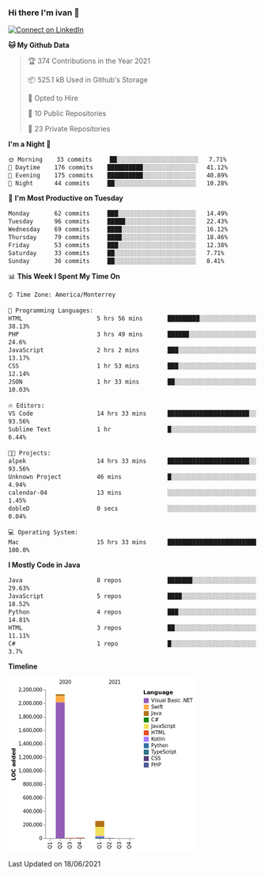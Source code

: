 ### Hi there I'm ivan 👋
[![Connect on LinkedIn](https://img.shields.io/badge/--linkedin?label=LinkedIn&logo=LinkedIn&style=social)](https://www.linkedin.com/in/ivanjtm)
<!--START_SECTION:waka-->
**🐱 My Github Data** 

> 🏆 374 Contributions in the Year 2021
 > 
> 📦 525.1 kB Used in Github's Storage 
 > 
> 💼 Opted to Hire
 > 
> 📜 10 Public Repositories 
 > 
> 🔑 23 Private Repositories  
 > 
**I'm a Night 🦉** 

```text
🌞 Morning    33 commits     ██░░░░░░░░░░░░░░░░░░░░░░░   7.71% 
🌆 Daytime    176 commits    ██████████░░░░░░░░░░░░░░░   41.12% 
🌃 Evening    175 commits    ██████████░░░░░░░░░░░░░░░   40.89% 
🌙 Night      44 commits     ██░░░░░░░░░░░░░░░░░░░░░░░   10.28%

```
📅 **I'm Most Productive on Tuesday** 

```text
Monday       62 commits     ███░░░░░░░░░░░░░░░░░░░░░░   14.49% 
Tuesday      96 commits     █████░░░░░░░░░░░░░░░░░░░░   22.43% 
Wednesday    69 commits     ████░░░░░░░░░░░░░░░░░░░░░   16.12% 
Thursday     79 commits     ████░░░░░░░░░░░░░░░░░░░░░   18.46% 
Friday       53 commits     ███░░░░░░░░░░░░░░░░░░░░░░   12.38% 
Saturday     33 commits     ██░░░░░░░░░░░░░░░░░░░░░░░   7.71% 
Sunday       36 commits     ██░░░░░░░░░░░░░░░░░░░░░░░   8.41%

```


📊 **This Week I Spent My Time On** 

```text
⌚︎ Time Zone: America/Monterrey

💬 Programming Languages: 
HTML                     5 hrs 56 mins       █████████░░░░░░░░░░░░░░░░   38.13% 
PHP                      3 hrs 49 mins       ██████░░░░░░░░░░░░░░░░░░░   24.6% 
JavaScript               2 hrs 2 mins        ███░░░░░░░░░░░░░░░░░░░░░░   13.17% 
CSS                      1 hr 53 mins        ███░░░░░░░░░░░░░░░░░░░░░░   12.14% 
JSON                     1 hr 33 mins        ██░░░░░░░░░░░░░░░░░░░░░░░   10.03%

🔥 Editors: 
VS Code                  14 hrs 33 mins      ███████████████████████░░   93.56% 
Sublime Text             1 hr                █░░░░░░░░░░░░░░░░░░░░░░░░   6.44%

🐱‍💻 Projects: 
alpek                    14 hrs 33 mins      ███████████████████████░░   93.56% 
Unknown Project          46 mins             █░░░░░░░░░░░░░░░░░░░░░░░░   4.94% 
calendar-04              13 mins             ░░░░░░░░░░░░░░░░░░░░░░░░░   1.45% 
dobleD                   0 secs              ░░░░░░░░░░░░░░░░░░░░░░░░░   0.04%

💻 Operating System: 
Mac                      15 hrs 33 mins      █████████████████████████   100.0%

```

**I Mostly Code in Java** 

```text
Java                     8 repos             ███████░░░░░░░░░░░░░░░░░░   29.63% 
JavaScript               5 repos             ████░░░░░░░░░░░░░░░░░░░░░   18.52% 
Python                   4 repos             ███░░░░░░░░░░░░░░░░░░░░░░   14.81% 
HTML                     3 repos             ██░░░░░░░░░░░░░░░░░░░░░░░   11.11% 
C#                       1 repo              █░░░░░░░░░░░░░░░░░░░░░░░░   3.7%

```


**Timeline**

![Chart not found](https://raw.githubusercontent.com/ivanjtm/ivanjtm/main/charts/bar_graph.png) 


 Last Updated on 18/06/2021
<!--END_SECTION:waka-->

<!--
<p align="center">
  <img src ="https://github-readme-stats.vercel.app/api?username=ivanjtm&show_icons=true&count_private=true&theme=default&hide_border=true&include_all_commits=true?count_private=true">
  <img src ="https://github-readme-stats.vercel.app/api/top-langs/?username=ivanjtm&layout=compact&hide_border=true&langs_count=50">
  <img src="https://github-readme-stats.vercel.app/api/wakatime?username=ivanjtm&hide_border=true"> 
</p>
-->
